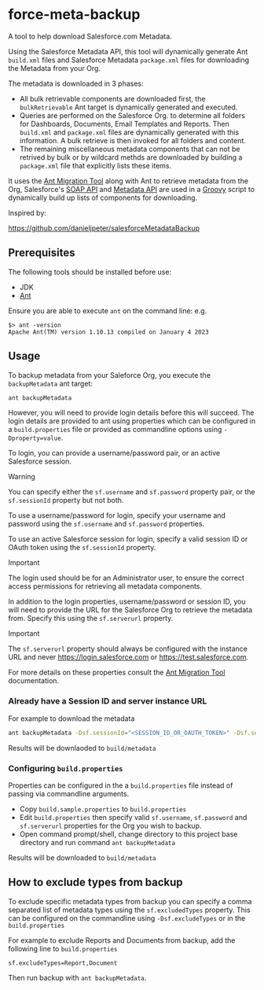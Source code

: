 # force-meta-backup

A tool to help download Salesforce.com Metadata.

Using the Salesforce Metadata API, this tool will dynamically generate Ant `build.xml` files and Salesforce Metadata `package.xml` files for downloading the Metadata from your Org.

The metadata is downloaded in 3 phases:
- All bulk retrievable components are downloaded first, the `bulkRetrievable` Ant target is dynamically generated and executed.
- Queries are performed on the Salesforce Org. to determine all folders for Dashboards, Documents, Email Templates and Reports. Then `build.xml` and `package.xml` files are dynamically generated with this information. A bulk retrieve is then invoked for all folders and content.
- The remaining miscellaneous metadata components that can not be retrived by bulk or by wildcard methds are downloaded by building a `package.xml` file that explicitly lists these items.

It uses the [Ant Migration Tool](https://developer.salesforce.com/docs/atlas.en-us.daas.meta/daas/) along with Ant to retrieve metadata from the Org, Salesforce's [SOAP API](https://developer.salesforce.com/docs/atlas.en-us.api.meta/api/) and [Metadata API](https://developer.salesforce.com/docs/atlas.en-us.api_meta.meta/api_meta/) are used in a [Groovy](https://groovy-lang.org/) script to dynamically build up lists of components for downloading.

Inspired by:

https://github.com/danieljpeter/salesforceMetadataBackup

## Prerequisites
The following tools should be installed before use:
- JDK
- [Ant](http://ant.apache.org/)

Ensure you are able to execute `ant` on the command line:
e.g.

```
$> ant -version
Apache Ant(TM) version 1.10.13 compiled on January 4 2023
```


## Usage

To backup metadata from your Saleforce Org, you execute the `backupMetadata`
ant target:

```bash
ant backupMetadata
```

However, you will need to provide login details before this will succeed. The
login details are provided to ant using properties which can be configured in
a `build.properties` file or provided as commandline options using `-Dproperty=value`.

To login, you can provide a username/password pair, or an active Salesforce session.

> [!WARNING]
> You can specify either the `sf.username` and `sf.password` property pair, or the `sf.sessionId` property but not both.

To use a username/password for login, specify your username and password using the
`sf.username` and `sf.password` properties.

To use an active Salesforce session for login, specify a valid session ID or OAuth
token using the `sf.sessionId` property.

> [!IMPORTANT]
The login used should be for an Administrator user, to ensure the correct access permissions for retrieving all metadata components.


In addition to the login properties, username/password or session ID, you will need to provide 
the URL for the Salesforce Org to retrieve the metadata from. Specify this using the `sf.serverurl` property.

> [!IMPORTANT]
> The `sf.serverurl` property should always be configured with the instance URL and never https://login.salesforce.com or https://test.salesforce.com.


For more details on these properties consult the [Ant Migration Tool](https://developer.salesforce.com/docs/atlas.en-us.daas.meta/daas/) documentation.

### Already have a Session ID and server instance URL
For example to download the metadata 

```bash
ant backupMetadata -Dsf.sessionId="<SESSION_ID_OR_OAUTH_TOKEN>" -Dsf.serverUrl="https://na17.my.salesforce.com"
```

Results will be downlaoded to `build/metadata`

### Configuring `build.properties`
Properties can be configured in the a `build.properties` file instead of passing
via commandline arguments.

- Copy `build.sample.properties` to `build.properties`
- Edit `build.properties` then specify valid `sf.username`, `sf.password` and `sf.serverurl`
  properties for the Org you wish to backup.
- Open command prompt/shell, change directory to this project base directory and run command `ant backupMetadata`


Results will be downloaded to `build/metadata`


## How to exclude types from backup
To exclude specific metadata types from backup you can specify a comma separated list of 
metadata types using the `sf.excludedTypes` property. This can be configured on the commandline
using `-Dsf.excludeTypes` or in the `build.properties` 

For example to exclude Reports and Documents from backup, add the following line
to `build.properties`

```properties
sf.excludeTypes=Report,Document
```

Then run backup with `ant backupMetadata`.
